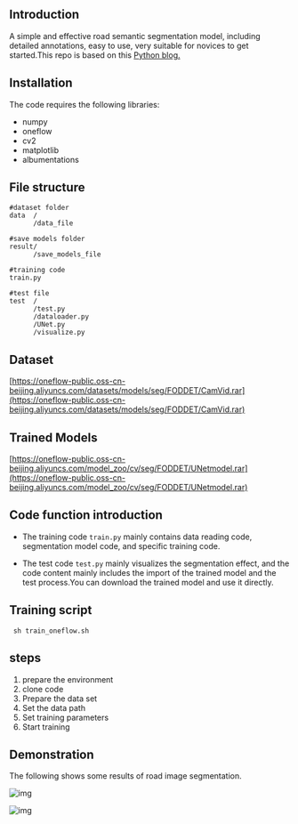 ## Introduction
A simple and effective road semantic segmentation model, including detailed annotations, easy to use, very suitable for novices to get started.This repo is based on this [Python blog.](https://github.com/Yannnnnnnnnnnn/learnPyTorch/blob/master/road%20segmentation%20(camvid).ipynb)

## Installation

The code requires the following libraries:

- numpy
- oneflow
- cv2
- matplotlib
- albumentations

## File structure

    #dataset folder
    data  /
          /data_file

    #save models folder      
    result/
          /save_models_file

    #training code      
    train.py

    #test file      
    test  /
          /test.py
          /dataloader.py
          /UNet.py
          /visualize.py



## Dataset
[https://oneflow-public.oss-cn-beijing.aliyuncs.com/datasets/models/seg/FODDET/CamVid.rar](https://oneflow-public.oss-cn-beijing.aliyuncs.com/datasets/models/seg/FODDET/CamVid.rar)

## Trained Models
[https://oneflow-public.oss-cn-beijing.aliyuncs.com/model_zoo/cv/seg/FODDET/UNetmodel.rar](https://oneflow-public.oss-cn-beijing.aliyuncs.com/model_zoo/cv/seg/FODDET/UNetmodel.rar)

## Code function introduction

- The training code `train.py` mainly contains data reading code, segmentation model code, and specific training code.

- The test code `test.py` mainly visualizes the segmentation effect, and the code content mainly includes the import of the trained model and the test process.You can download the trained model and use it directly.

## Training script

 ` sh train_oneflow.sh`

## steps
1. prepare the environment
2. clone code
3. Prepare the data set
4. Set the data path
5. Set training parameters
6. Start training


## Demonstration
The following shows some results of road image segmentation.


![img](https://raw.githubusercontent.com/Cristina-cxq/models-1/blob/main/FODDet/myplot1.png)

![img](https://raw.githubusercontent.com/Cristina-cxq/models-1/blob/main/FODDet/myplot2.png)
